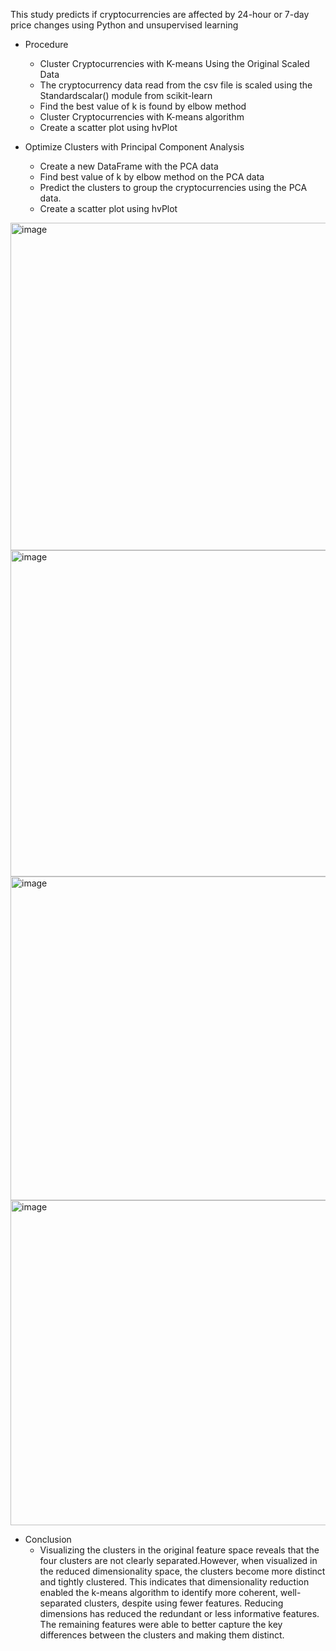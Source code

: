 This study predicts if cryptocurrencies are affected by 24-hour or 7-day price changes using Python and unsupervised learning

- Procedure
  
  - Cluster Cryptocurrencies with K-means Using the Original Scaled Data
  - The cryptocurrency data read from the csv file is scaled using the Standardscalar() module from scikit-learn
  - Find the best value of k is found by elbow method
  - Cluster Cryptocurrencies with K-means algorithm
  - Create a scatter plot using hvPlot
    
- Optimize Clusters with Principal Component Analysis
  - Create a new DataFrame with the PCA data
  - Find best value of k by elbow method on the PCA data
  - Predict the clusters to group the cryptocurrencies using the PCA data.
  - Create a scatter plot using hvPlot 

<img width="524" alt="image" src="https://github.com/vinaya-kusuma/CryptoClustering/assets/81578500/ce12bbc6-ad2c-4f6b-a167-7d093c197660">

<img width="522" alt="image" src="https://github.com/vinaya-kusuma/CryptoClustering/assets/81578500/5b6bbbef-e4a9-4528-98f3-1c595448a415">

<img width="518" alt="image" src="https://github.com/vinaya-kusuma/CryptoClustering/assets/81578500/aaf77b22-5f9c-44cb-b64e-9ae015046fd7">

<img width="520" alt="image" src="https://github.com/vinaya-kusuma/CryptoClustering/assets/81578500/683cdb4f-1619-413d-b72f-07e77a8fca74">


- Conclusion
  - Visualizing the clusters in the original feature space reveals that the four clusters are not clearly separated.However, when visualized in the reduced dimensionality space, the clusters become more distinct and tightly clustered. This indicates that dimensionality reduction enabled the k-means algorithm to identify more coherent, well-separated clusters, despite using fewer features. Reducing dimensions has reduced the redundant or less informative features. The remaining features were able to better capture the key differences between the clusters and making them distinct.
  




